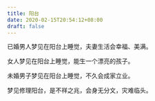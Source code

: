 ```yaml
---
title: 阳台
date: 2020-02-15T20:54:12+08:00
draft: false
---
```


已婚男人梦见在阳台上睡觉，夫妻生活会幸福、美满。



女人梦见在阳台上睡觉，能生一个漂亮的孩子。



未婚男子梦见在阳台上睡觉，不久会成家立业。



梦见修理阳台，是不祥之兆，会身无分文，灾难临头。

